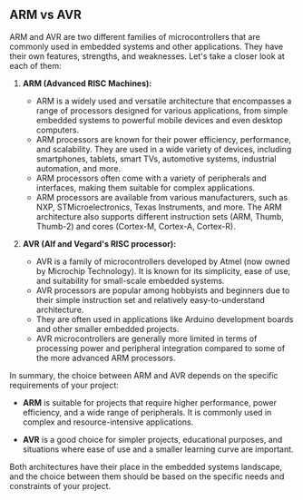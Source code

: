## ARM vs AVR

ARM and AVR are two different families of microcontrollers that are commonly used in embedded systems and other applications. They have their own features, strengths, and weaknesses. Let's take a closer look at each of them:

1. **ARM (Advanced RISC Machines):**

   - ARM is a widely used and versatile architecture that encompasses a range of processors designed for various applications, from simple embedded systems to powerful mobile devices and even desktop computers.
   - ARM processors are known for their power efficiency, performance, and scalability. They are used in a wide variety of devices, including smartphones, tablets, smart TVs, automotive systems, industrial automation, and more.
   - ARM processors often come with a variety of peripherals and interfaces, making them suitable for complex applications.
   - ARM processors are available from various manufacturers, such as NXP, STMicroelectronics, Texas Instruments, and more. The ARM architecture also supports different instruction sets (ARM, Thumb, Thumb-2) and cores (Cortex-M, Cortex-A, Cortex-R).

2. **AVR (Alf and Vegard's RISC processor):**
   - AVR is a family of microcontrollers developed by Atmel (now owned by Microchip Technology). It is known for its simplicity, ease of use, and suitability for small-scale embedded systems.
   - AVR processors are popular among hobbyists and beginners due to their simple instruction set and relatively easy-to-understand architecture.
   - They are often used in applications like Arduino development boards and other smaller embedded projects.
   - AVR microcontrollers are generally more limited in terms of processing power and peripheral integration compared to some of the more advanced ARM processors.

In summary, the choice between ARM and AVR depends on the specific requirements of your project:

- **ARM** is suitable for projects that require higher performance, power efficiency, and a wide range of peripherals. It is commonly used in complex and resource-intensive applications.

- **AVR** is a good choice for simpler projects, educational purposes, and situations where ease of use and a smaller learning curve are important.

Both architectures have their place in the embedded systems landscape, and the choice between them should be based on the specific needs and constraints of your project.
